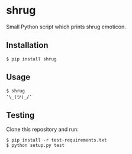 # shrug

Small Python script which prints shrug emoticon.

## Installation

```
$ pip install shrug
```

## Usage

```
$ shrug
¯\_(ツ)_/¯
```

## Testing

Clone this repository and run:

```
$ pip install -r test-requirements.txt
$ python setup.py test
```

